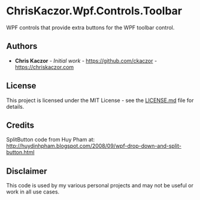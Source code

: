 ﻿# ChrisKaczor.Wpf.Controls.Toolbar

WPF controls that provide extra buttons for the WPF toolbar control.

## Authors

* **Chris Kaczor** - *Initial work* - https://github.com/ckaczor - https://chriskaczor.com

## License

This project is licensed under the MIT License - see the [LICENSE.md](LICENSE.md) file for details.

## Credits

SplitButton code from Huy Pham at: http://huydinhpham.blogspot.com/2008/09/wpf-drop-down-and-split-button.html

## Disclaimer

This code is used by my various personal projects and may not be useful or work in all use cases.